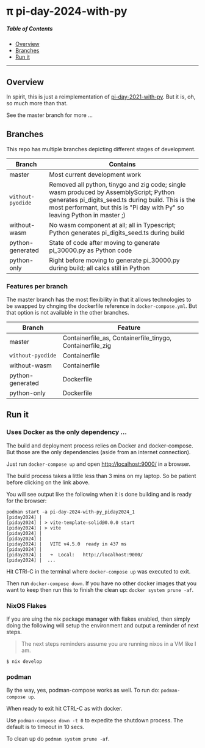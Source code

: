# &pi; pi-day-2024-with-py

##### Table of Contents

- [Overview](#overview)
- [Branches](#branches)
- [Run it](#run-it)

---

## Overview

In spirit, this is just a reimplementation of [pi-day-2021-with-py](https://github.com/klmcwhirter/pi-day-2021-with-py). But it is, oh, so much more than that.

See the master branch for more ...

## Branches
This repo has multiple branches depicting different stages of development.

Branch|Contains
------|--------
master|Most current development work
`without-pyodide`|Removed all python, tinygo and zig code; single wasm produced by AssemblyScript; Python generates pi_digits_seed.ts during build. This is the most performant, but this is "Pi day with Py" so leaving Python in master ;)
without-wasm|No wasm component at all; all in Typescript; Python generates pi_digits_seed.ts during build
python-generated|State of code after moving to generate pi_30000.py as Python code
python-only|Right before moving to generate pi_30000.py during build; all calcs still in Python

### Features per branch
The master branch has the most flexibility in that it allows technologies to be swapped by chnging the dockerfile reference in `docker-compose.yml`. But that option is not available in the other branches.

Branch|Feature
------|-------
master|Containerfile_as, Containerfile_tinygo, Containerfile_zig
`without-pyodide`|Containerfile
without-wasm|Containerfile
python-generated|Dockerfile
python-only|Dockerfile

## Run it

### Uses Docker as the only dependency ...

The build and deployment process relies on Docker and docker-compose. But those are the only dependencies (aside from an internet connection).

Just run `docker-compose up` and open [http://localhost:9000/](http://localhost:9000/) in a browser.

The build process takes a little less than 3 mins on my laptop. So be patient before clicking on the link above.

You will see output like the following when it is done building and is ready for the browser:

```
podman start -a pi-day-2024-with-py_piday2024_1
[piday2024] | 
[piday2024] | > vite-template-solid@0.0.0 start
[piday2024] | > vite
[piday2024] | 
[piday2024] | 
[piday2024] |   VITE v4.5.0  ready in 437 ms
[piday2024] | 
[piday2024] |   ➜  Local:   http://localhost:9000/
[piday2024] |  ...
```

Hit CTRl-C in the terminal where `docker-compose up` was executed to exit.

Then run `docker-compose down`.
If you have no other docker images that you want to keep then run this to finish the clean up: `docker system prune -af`.

### NixOS Flakes
If you are uing the nix package manager with flakes enabled, then simply doing the following will setup the environment and output a reminder of next steps.

> The next steps reminders assume you are running nixos in a VM like I am.

`$ nix develop`

### podman

 By the way, yes, podman-compose works as well.
 To run do: `podman-compose up`.

 When ready to exit hit CTRL-C as with docker.

 Use `podman-compose down -t 0` to expedite the shutdown process. The default is to timeout in 10 secs.

 To clean up do `podman system prune -af`.
